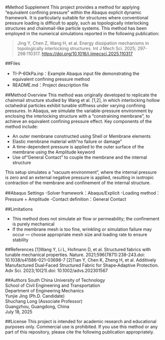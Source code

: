 #Method Supplement
This project provides a method for applying “equivalent confining pressure” within the Abaqus explicit dynamic framework. It is particularly suitable for structures where conventional pressure loading is difficult to apply, such as topologically interlocking structures and chainmail-like particle systems. This method has been employed in the numerical simulations reported in the following publication:

> Jing Y, Chen Z, Wang H, et al. Energy dissipation mechanisms in topologically interlocking structures. Int J Mech Sci. 2025; 297-298:110317. https://doi.org/10.1016/j.ijmecsci.2025.110317

##Files
- TI-P-60kPa.inp：Example Abaqus input file demonstrating the equivalent confining pressure method
- README.md：Project description file

##Method Overview
This method was originally developed to replicate the chainmail structure studied by Wang et al. [1,2], in which interlocking hollow octahedral particles exhibit tunable stiffness under varying confining pressures. In Abaqus, we simulate the variable-pressure environment by enclosing the interlocking structure with a “constraining membrane”, to achieve an equivalent confining pressure effect.
Key components of the method include:
- An outer membrane constructed using Shell or Membrane elements 
- Elastic membrane material with“no failure or damage”
- A time-dependent pressure is applied to the outer surface of the membrane using the Amplitude keyword  
- Use of“General Contact” to couple the membrane and the internal structure  

This setup simulates a “vacuum environment”, where the internal pressure is zero and an external negative pressure is applied, resulting in isotropic contraction of the membrane and confinement of the internal structure.

##Abaqus Settings
-Solver framework：Abaqus/Explicit
-Loading method：Pressure + Amplitude 
-Contact definition：General Contact

##Limitations
- This method does not simulate air flow or permeability; the confinement is purely mechanical  
- If the membrane mesh is too fine, wrinkling or simulation failure may occur — choose appropriate mesh size and loading rate to ensure stability

##References
[1]Wang Y, Li L, Hofmann D, et al. Structured fabrics with tunable mechanical properties. Nature. 2021;596(7871):238-243.doi: 10.1038/s41586-021-03698-7
[2]Tian Y, Chen K, Zheng H, et al. Additively Manufactured Dual‐Faced Structured Fabric for Shape‐Adaptive Protection. Adv Sci. 2023;10(21).doi: 10.1002/advs.202301567

##Authors
South China University of Technology  
School of Civil Engineering and Transportation  
Department of Engineering Mechanics  
Yunjie Jing (Ph.D. Candidate)  
Shuchang Long (Associate Professor)  
Guangzhou, Guangdong, China  
July 18, 2025

##License
This project is intended for academic research and educational purposes only. Commercial use is prohibited. If you use this method or any part of this repository, please cite the following publication appropriately.
